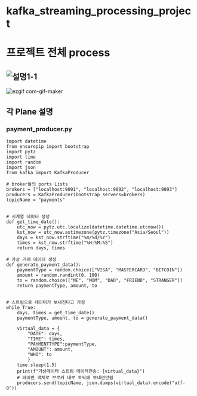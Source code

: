 # kafka_streaming_processing_project

# 프로젝트 전체 process
![설명1-1](https://user-images.githubusercontent.com/60678531/151479212-602ebafa-5f7f-49dd-b665-186a04f1cbb2.png)
--------
![ezgif com-gif-maker](https://user-images.githubusercontent.com/60678531/151478543-1055108b-5c43-4f2e-86bd-4490be3d8263.gif)


## 각 Plane 설명

### payment_producer.py 
```
import datetime
from ensurepip import bootstrap
import pytz 
import time 
import random 
import json
from kafka import KafkaProducer

# broker들의 ports Lists
brokers = ["localhost:9091", "localhost:9092", "localhost:9093"]
producers = KafkaProducer(bootstrap_servers=brokers)
topicName = "payments"


# 시계열 데이터 생성 
def get_time_date():
    utc_now = pytz.utc.localize(datetime.datetime.utcnow())
    kst_now = utc_now.astimezone(pytz.timezone("Asia/Seoul"))
    days = kst_now.strftime("%m/%d/%Y")
    times = kst_now.strftime("%H:%M:%S")
    return days, times 

# 가상 거래 데이터 생성
def generate_payment_data():
    paymentType = random.choice(["VISA", "MASTERCARD", "BITCOIN"])
    amount = random.randint(0, 100)
    to = random.choice(["ME", "MOM", "DAD", "FRIEND", "STRANGER"])
    return paymentType, amount, to 


# 스트림으로 데이터가 보내진다고 가정 
while True:
    days, times = get_time_date()
    paymentType, amount, to = generate_payment_data()
    
    virtual_data = {
        "DATE": days,
        "TIME": times,
        "PAYMENTTYPE":paymentType,
        "AMOUNT": amount,
        "WHO": to 
        }
    time.sleep(1.5)    
    print(f"가상데이터 스트림 데이터전송: {virtual_data}")
    # 파이썬 객체로 브로커 내부 토픽에 보내면안됨 
    producers.send(topicName, json.dumps(virtual_data).encode("utf-8"))

```
